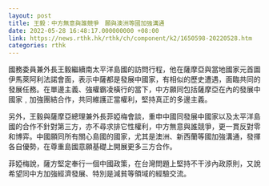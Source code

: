 ```yaml
---
layout: post
title: 王毅︰中方無意與誰競爭　願與澳洲等國加強溝通
date: 2022-05-28 16:48:17.000000000 +08:00
link: https://news.rthk.hk/rthk/ch/component/k2/1650598-20220528.htm
categories: rthk
---
```


國務委員兼外長王毅繼續南太平洋島國的訪問行程，他在薩摩亞與當地國家元首圖伊馬萊阿利法諾會面，表示中薩都是發展中國家，有相似的歷史遭遇，面臨共同的發展任務。在單邊主義、強權霸凌橫行的當下，中方願同包括薩摩亞在內的發展中國家﹐加強團結合作，共同維護正當權利，堅持真正的多邊主義。

另外，王毅與薩摩亞總理兼外長菲婭梅會談，重申中國同發展中國家以及太平洋島國的合作不針對第三方，亦不尋求排它性權利，中方無意與誰競爭，更一貫反對零和博弈。中國願同所有關心島國的國家，尤其是澳洲、新西蘭等國加強溝通，發揮各自優勢，在尊重島國意願基礎上開展更多三方合作。

菲婭梅說，薩方堅定奉行一個中國政策，在台灣問題上堅持不干涉內政原則，又說希望同中方加強經濟發展、特別是減貧等領域的經驗交流。
